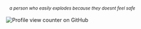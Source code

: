 


ㅤㅤㅤㅤㅤㅤ<sub>_a person who easily explodes because they doesnt feel safe_<sub/>

ㅤㅤㅤㅤㅤ  ![Profile view counter on GitHub](https://komarev.com/ghpvc/?username=25-00-at&color=8a95af)
